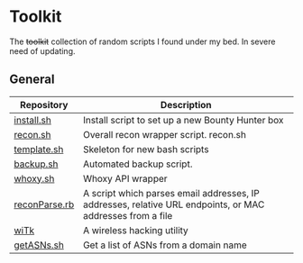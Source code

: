 # Toolkit

The ~~toolkit~~ collection of random scripts I found under my bed. In severe need of updating. 

## General
Repository | Description
---- | ----
[install.sh]()		| Install script to set up a new Bounty Hunter box
[recon.sh]()		| Overall recon wrapper script. recon.sh <target>
[template.sh]()		| Skeleton for new bash scripts
[backup.sh]()		| Automated backup script.
[whoxy.sh]()		| Whoxy API wrapper
[reconParse.rb]()	| A script which parses email addresses, IP addresses, relative URL endpoints, or MAC addresses from a file
[wiTk]()		| A wireless hacking utility
[getASNs.sh]()		| Get a list of ASNs from a domain name
